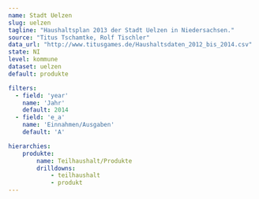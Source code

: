 ```yaml
---
name: Stadt Uelzen
slug: uelzen
tagline: "Haushaltsplan 2013 der Stadt Uelzen in Niedersachsen."
source: "Titus Tschamtke, Rolf Tischler"
data_url: "http://www.titusgames.de/Haushaltsdaten_2012_bis_2014.csv"
state: NI
level: kommune
dataset: uelzen
default: produkte

filters:
  - field: 'year'
    name: 'Jahr'
    default: 2014
  - field: 'e_a'
    name: 'Einnahmen/Ausgaben'
    default: 'A'

hierarchies:
    produkte:
        name: Teilhaushalt/Produkte
        drilldowns:
            - teilhaushalt
            - produkt
---
```

